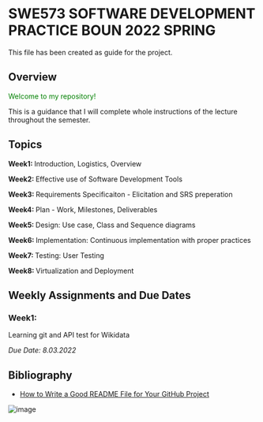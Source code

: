 SWE573 SOFTWARE DEVELOPMENT PRACTICE BOUN 2022 SPRING
=====

This file has been created as guide for the project.

Overview
-----

<span style="color:green"> Welcome to my repository! </span>

This is a guidance that I will complete whole instructions of the lecture throughout the semester. 

Topics
-----

<strong> Week1: </strong> Introduction, Logistics, Overview

<strong> Week2: </strong> Effective use of Software Development Tools

<strong> Week3: </strong> Requirements Specificaiton - Elicitation and SRS preperation

<strong> Week4: </strong> Plan - Work, Milestones, Deliverables

<strong> Week5: </strong> Design: Use case, Class and Sequence diagrams

<strong> Week6: </strong> Implementation: Continuous implementation with proper practices

<strong> Week7: </strong> Testing: User Testing

<strong> Week8: </strong> Virtualization and Deployment


Weekly Assignments and Due Dates
-----

### Week1:

Learning git and API test for Wikidata

<em> Due Date: 8.03.2022 </em> 



Bibliography
-----

* [How to Write a Good README File for Your GitHub Project](https://www.freecodecamp.org/news/how-to-write-a-good-readme-file/)
 

![image](https://cdn.quotesgram.com/img/35/5/1422804884-untitled6.jpg)
